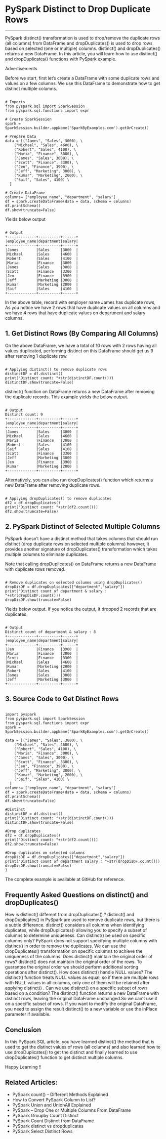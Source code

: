 # PySpark Distinct to Drop Duplicate Rows

---

PySpark distinct() transformation is used to drop/remove the duplicate rows (all columns) from DataFrame and dropDuplicates() is used to drop rows based on selected (one or multiple) columns. distinct() and dropDuplicates() returns a new DataFrame. In this article, you will learn how to use distinct() and dropDuplicates() functions with PySpark example.

Advertisements

Before we start, first let’s create a DataFrame with some duplicate rows and values on a few columns. We use this DataFrame to demonstrate how to get distinct multiple columns.

```

# Imports
from pyspark.sql import SparkSession
from pyspark.sql.functions import expr

# Create SparkSession
spark = SparkSession.builder.appName('SparkByExamples.com').getOrCreate()

# Prepare Data
data = [("James", "Sales", 3000), \
    ("Michael", "Sales", 4600), \
    ("Robert", "Sales", 4100), \
    ("Maria", "Finance", 3000), \
    ("James", "Sales", 3000), \
    ("Scott", "Finance", 3300), \
    ("Jen", "Finance", 3900), \
    ("Jeff", "Marketing", 3000), \
    ("Kumar", "Marketing", 2000), \
    ("Saif", "Sales", 4100) \
  ]

# Create DataFrame
columns= ["employee_name", "department", "salary"]
df = spark.createDataFrame(data = data, schema = columns)
df.printSchema()
df.show(truncate=False)

```

Yields below output

```

# Output
+-------------+----------+------+
|employee_name|department|salary|
+-------------+----------+------+
|James        |Sales     |3000  |
|Michael      |Sales     |4600  |
|Robert       |Sales     |4100  |
|Maria        |Finance   |3000  |
|James        |Sales     |3000  |
|Scott        |Finance   |3300  |
|Jen          |Finance   |3900  |
|Jeff         |Marketing |3000  |
|Kumar        |Marketing |2000  |
|Saif         |Sales     |4100  |
+-------------+----------+------+

```

In the above table, record with employer name James has duplicate rows, As you notice we have 2 rows that have duplicate values on all columns and we have 4 rows that have duplicate values on department and salary columns.

## 1. Get Distinct Rows (By Comparing All Columns)

On the above DataFrame, we have a total of 10 rows with 2 rows having all values duplicated, performing distinct on this DataFrame should get us 9 after removing 1 duplicate row.

```

# Applying distinct() to remove duplicate rows
distinctDF = df.distinct()
print("Distinct count: "+str(distinctDF.count()))
distinctDF.show(truncate=False)

```

distinct() function on DataFrame returns a new DataFrame after removing the duplicate records. This example yields the below output.

```

# Output
Distinct count: 9
+-------------+----------+------+
|employee_name|department|salary|
+-------------+----------+------+
|James        |Sales     |3000  |
|Michael      |Sales     |4600  |
|Maria        |Finance   |3000  |
|Robert       |Sales     |4100  |
|Saif         |Sales     |4100  |
|Scott        |Finance   |3300  |
|Jeff         |Marketing |3000  |
|Jen          |Finance   |3900  |
|Kumar        |Marketing |2000  |
+-------------+----------+------+

```

Alternatively, you can also run dropDuplicates() function which returns a new DataFrame after removing duplicate rows.

```

# Applying dropDuplicates() to remove duplicates
df2 = df.dropDuplicates()
print("Distinct count: "+str(df2.count()))
df2.show(truncate=False)

```

## 2. PySpark Distinct of Selected Multiple Columns

PySpark doesn’t have a distinct method that takes columns that should run distinct (drop duplicate rows on selected multiple columns) however, it provides another signature of dropDuplicates() transformation which takes multiple columns to eliminate duplicates.

Note that calling dropDuplicates() on DataFrame returns a new DataFrame with duplicate rows removed.

```

# Remove duplicates on selected columns using dropDuplicates()
dropDisDF = df.dropDuplicates(["department","salary"])
print("Distinct count of department & salary : "+str(dropDisDF.count()))
dropDisDF.show(truncate=False)

```

Yields below output. If you notice the output, It dropped 2 records that are duplicates.

```

# Output
Distinct count of department & salary : 8
+-------------+----------+------+
|employee_name|department|salary|
+-------------+----------+------+
|Jen          |Finance   |3900  |
|Maria        |Finance   |3000  |
|Scott        |Finance   |3300  |
|Michael      |Sales     |4600  |
|Kumar        |Marketing |2000  |
|Robert       |Sales     |4100  |
|James        |Sales     |3000  |
|Jeff         |Marketing |3000  |
+-------------+----------+------+

```

## 3. Source Code to Get Distinct Rows

```

import pyspark
from pyspark.sql import SparkSession
from pyspark.sql.functions import expr
spark = SparkSession.builder.appName('SparkByExamples.com').getOrCreate()

data = [("James", "Sales", 3000), \
    ("Michael", "Sales", 4600), \
    ("Robert", "Sales", 4100), \
    ("Maria", "Finance", 3000), \
    ("James", "Sales", 3000), \
    ("Scott", "Finance", 3300), \
    ("Jen", "Finance", 3900), \
    ("Jeff", "Marketing", 3000), \
    ("Kumar", "Marketing", 2000), \
    ("Saif", "Sales", 4100) \
  ]
columns= ["employee_name", "department", "salary"]
df = spark.createDataFrame(data = data, schema = columns)
df.printSchema()
df.show(truncate=False)

#Distinct
distinctDF = df.distinct()
print("Distinct count: "+str(distinctDF.count()))
distinctDF.show(truncate=False)

#Drop duplicates
df2 = df.dropDuplicates()
print("Distinct count: "+str(df2.count()))
df2.show(truncate=False)

#Drop duplicates on selected columns
dropDisDF = df.dropDuplicates(["department","salary"])
print("Distinct count of department salary : "+str(dropDisDF.count()))
dropDisDF.show(truncate=False)
}

```

The complete example is available at GitHub for reference.

## Frequently Asked Questions on distinct() and dropDuplicates()

How is distinct() different from dropDuplicates() ? distinct() and dropDuplicates() in PySpark are used to remove duplicate rows, but there is a subtle difference. distinct() considers all columns when identifying duplicates, while dropDuplicates() allowing you to specify a subset of columns to determine uniqueness. Can distinct() be used on specific columns only? PySpark does not support specifying multiple columns with distinct() in order to remove the duplicates. We can use the dropDuplicates()  transformation on specific columns to achieve the uniqueness of the columns. Does distinct() maintain the original order of rows? distinct() does not maintain the original order of the rows. To guarantee the original order we should perform additional sorting operations after distinct(). How does distinct() handle NULL values? The distinct() function treats NULL values as equal, so if there are multiple rows with NULL values in all columns, only one of them will be retained after applying distinct() . Can we use distinct() on a specific subset of rows based on a condition? The distinct() function returns a new DataFrame with distinct rows, leaving the original DataFrame unchanged.So we can’t use it on a specific subset of rows. If you want to modify the original DataFrame, you need to assign the result distinct() to a new variable or use the inPlace parameter if available.

## Conclusion

In this PySpark SQL article, you have learned distinct() the method that is used to get the distinct values of rows (all columns) and also learned how to use dropDuplicates() to get the distinct and finally learned to use dropDuplicates() function to get distinct multiple columns.

Happy Learning !!

## Related Articles:
- PySpark count() – Different Methods Explained
- How to Convert PySpark Column to List?
- PySpark Union and UnionAll Explained
- PySpark – Drop One or Multiple Columns From DataFrame
- PySpark Groupby Count Distinct
- PySpark Count Distinct from DataFrame
- PySpark distinct vs dropduplicates
- PySpark Select Distinct Rows

